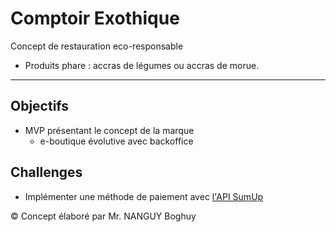 # Comptoir Exothique
Concept de restauration eco-responsable
- Produits phare : accras de légumes ou accras de morue.





---
## Objectifs
- MVP présentant le concept de la marque
  - e-boutique évolutive avec backoffice

## Challenges
- Implémenter une méthode de paiement avec [l'API SumUp](https://developer.sumup.com/docs/api/sum-up-rest-api/)


© Concept élaboré par Mr. NANGUY Boghuy
